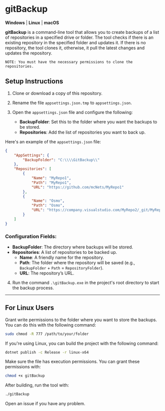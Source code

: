 # gitBackup

**Windows** | **Linux** | **macOS**

**gitBackup** is a command-line tool that allows you to create backups of a list of repositories in a specified drive or folder. The tool checks if there is an existing repository in the specified folder and updates it. If there is no repository, the tool clones it, otherwise, it pull the latest changes and updates the repository.

    NOTE: You must have the necessary permissions to clone the repositories.

## Setup Instructions

1. Clone or download a copy of this repository.

2. Rename the file `appsettings.json.tmp` to `appsettings.json`.

3. Open the `appsettings.json` file and configure the following:

    - **BackupFolder**: Set this to the folder where you want the backups to be stored.
    - **Repositories**: Add the list of repositories you want to back up.

Here's an example of the `appsettings.json` file:

```json
{
    "AppSettings": {
        "BackupFolder": "C:\\\\GitBackup\\"
    },
    "Repositories": [
        {
            "Name": "MyRepo1",
            "Path": "MyRepo1",
            "URL": "https://github.com/mcNets/MyRepo1"
        },
        {
            "Name": "Osmo",
            "Path": "Osmo",
            "URL": "https://company.visualstudio.com/MyRepo2/_git/MyRepo2"
        }
    ]
}
```

### Configuration Fields:

- **BackupFolder**: The directory where backups will be stored.
- **Repositories**: A list of repositories to be backed up.
    - **Name**: A friendly name for the repository.
    - **Path**: The folder where the repository will be saved (e.g., `BackupFolder` + `Path` = `RepositoryFolder`).
    - **URL**: The repository’s URL.


4. Run the command `.\gitBackup.exe` in the project's root directory to start the backup process.

---

## For Linux Users

Grant write permissions to the folder where you want to store the backups. You can do this with the following command:

```bash
sudo chmod -R 777 /path/to/your/folder
```

If you're using Linux, you can build the project with the following command:

```bash
dotnet publish -c Release -r linux-x64
```

Make sure the file has execution permissions. You can grant these permissions with:

```bash
chmod +x gitBackup
```
After building, run the tool with:
    
```bash
./gitBackup
```

Open an issue if you have any problem.


